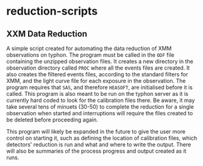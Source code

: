 # reduction-scripts
## XXM Data Reduction
A simple script created for automating the data reduction of XMM observations on typhon. 
The program must be called in the <code>ODF</code> file containing the unzipped observation files. It creates a new directory in the observation directory called <code>PROC</code> where all the events files are created. It also creates the filtered events files, according to the standard filters for XMM, and the light curve file for each exposure in the observation. 
The program requires that <code>SAS</code>, and therefore <code>HEASOFT</code>, are initialised before it is called. This program is also meant to be run on the typhon server as it is currently hard coded to look for the calibration files there. 
Be aware, it may take several tens of minuets (30-50) to complete the reduction for a single observation when started and interruptions will require the files created to be deleted before proceeding again. 

This program will likely be expanded in the future to give the user more control on starting it, such as defining the location of calibration files, which detectors' reduction is run and what and where to write the output. There will also be summaries of the process progress and output created as it runs.  
